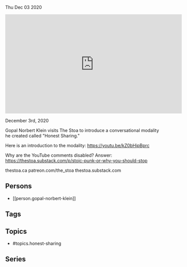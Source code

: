 



Thu Dec 03 2020

<iframe width="560" height="315" src="https://www.youtube.com/embed/9hsWW3CjHmI" title="Honest Sharing w/ Gopal Norbert Klein" frameborder="0" allow="accelerometer; autoplay; clipboard-write; encrypted-media; gyroscope; picture-in-picture" allowfullscreen ></iframe>

December 3rd, 2020

Gopal Norbert Klein visits The Stoa to introduce a conversational modality he created called "Honest Sharing."

Here is an introduction to the modality: https://youtu.be/kZ0bHipBprc

Why are the YouTube comments disabled? Answer: https://thestoa.substack.com/p/stoic-punk-or-why-you-should-stop

thestoa.ca
patreon.com/the_stoa
thestoa.substack.com

## Persons

- [[person.gopal-norbert-klein]]

## Tags



## Topics

- #topics.honest-sharing

## Series



